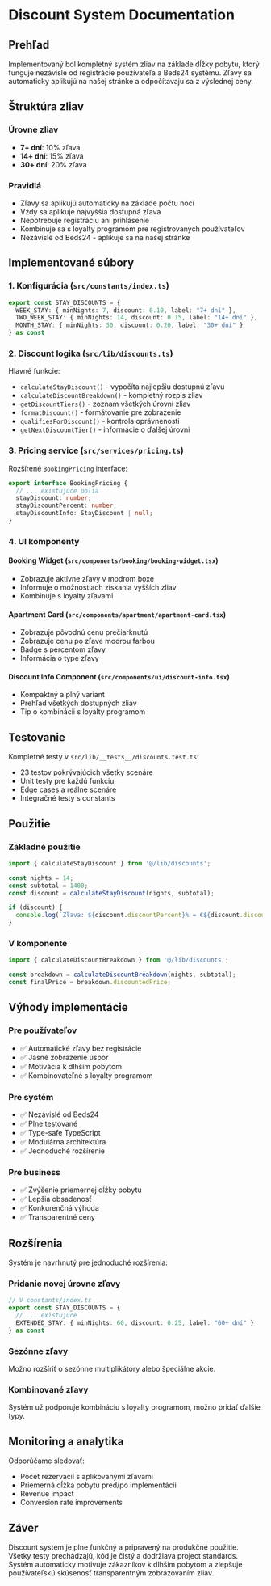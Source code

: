 # Discount System Documentation

## Prehľad

Implementovaný bol kompletný systém zliav na základe dĺžky pobytu, ktorý funguje nezávisle od registrácie používateľa a Beds24 systému. Zľavy sa automaticky aplikujú na našej stránke a odpočítavaju sa z výslednej ceny.

## Štruktúra zliav

### Úrovne zliav
- **7+ dní**: 10% zľava
- **14+ dní**: 15% zľava  
- **30+ dní**: 20% zľava

### Pravidlá
- Zľavy sa aplikujú automaticky na základe počtu nocí
- Vždy sa aplikuje najvyššia dostupná zľava
- Nepotrebuje registráciu ani prihlásenie
- Kombinuje sa s loyalty programom pre registrovaných používateľov
- Nezávislé od Beds24 - aplikuje sa na našej stránke

## Implementované súbory

### 1. Konfigurácia (`src/constants/index.ts`)
```typescript
export const STAY_DISCOUNTS = {
  WEEK_STAY: { minNights: 7, discount: 0.10, label: "7+ dní" },
  TWO_WEEK_STAY: { minNights: 14, discount: 0.15, label: "14+ dní" }, 
  MONTH_STAY: { minNights: 30, discount: 0.20, label: "30+ dní" }
} as const
```

### 2. Discount logika (`src/lib/discounts.ts`)
Hlavné funkcie:
- `calculateStayDiscount()` - vypočíta najlepšiu dostupnú zľavu
- `calculateDiscountBreakdown()` - kompletný rozpis zliav
- `getDiscountTiers()` - zoznam všetkých úrovní zliav
- `formatDiscount()` - formátovanie pre zobrazenie
- `qualifiesForDiscount()` - kontrola oprávnenosti
- `getNextDiscountTier()` - informácie o ďalšej úrovni

### 3. Pricing service (`src/services/pricing.ts`)
Rozšírené `BookingPricing` interface:
```typescript
export interface BookingPricing {
  // ... existujúce polia
  stayDiscount: number;
  stayDiscountPercent: number;
  stayDiscountInfo: StayDiscount | null;
}
```

### 4. UI komponenty

#### Booking Widget (`src/components/booking/booking-widget.tsx`)
- Zobrazuje aktívne zľavy v modrom boxe
- Informuje o možnostiach získania vyšších zliav
- Kombinuje s loyalty zľavami

#### Apartment Card (`src/components/apartment/apartment-card.tsx`)
- Zobrazuje pôvodnú cenu prečiarknutú
- Zobrazuje cenu po zľave modrou farbou
- Badge s percentom zľavy
- Informácia o type zľavy

#### Discount Info Component (`src/components/ui/discount-info.tsx`)
- Kompaktný a plný variant
- Prehľad všetkých dostupných zliav
- Tip o kombinácii s loyalty programom

## Testovanie

Kompletné testy v `src/lib/__tests__/discounts.test.ts`:
- 23 testov pokrývajúcich všetky scenáre
- Unit testy pre každú funkciu
- Edge cases a reálne scenáre
- Integračné testy s constants

## Použitie

### Základné použitie
```typescript
import { calculateStayDiscount } from '@/lib/discounts';

const nights = 14;
const subtotal = 1400;
const discount = calculateStayDiscount(nights, subtotal);

if (discount) {
  console.log(`Zľava: ${discount.discountPercent}% = €${discount.discountAmount}`);
}
```

### V komponente
```typescript
import { calculateDiscountBreakdown } from '@/lib/discounts';

const breakdown = calculateDiscountBreakdown(nights, subtotal);
const finalPrice = breakdown.discountedPrice;
```

## Výhody implementácie

### Pre používateľov
- ✅ Automatické zľavy bez registrácie
- ✅ Jasné zobrazenie úspor
- ✅ Motivácia k dlhším pobytom
- ✅ Kombinovateľné s loyalty programom

### Pre systém
- ✅ Nezávislé od Beds24
- ✅ Plne testované
- ✅ Type-safe TypeScript
- ✅ Modulárna architektúra
- ✅ Jednoduché rozšírenie

### Pre business
- ✅ Zvýšenie priemernej dĺžky pobytu
- ✅ Lepšia obsadenosť
- ✅ Konkurenčná výhoda
- ✅ Transparentné ceny

## Rozšírenia

Systém je navrhnutý pre jednoduché rozšírenia:

### Pridanie novej úrovne zľavy
```typescript
// V constants/index.ts
export const STAY_DISCOUNTS = {
  // ... existujúce
  EXTENDED_STAY: { minNights: 60, discount: 0.25, label: "60+ dní" }
} as const
```

### Sezónne zľavy
Možno rozšíriť o sezónne multiplikátory alebo špeciálne akcie.

### Kombinované zľavy
Systém už podporuje kombináciu s loyalty programom, možno pridať ďalšie typy.

## Monitoring a analytika

Odporúčame sledovať:
- Počet rezervácií s aplikovanými zľavami
- Priemerná dĺžka pobytu pred/po implementácii
- Revenue impact
- Conversion rate improvements

## Záver

Discount systém je plne funkčný a pripravený na produkčné použitie. Všetky testy prechádzajú, kód je čistý a dodržiava project standards. Systém automaticky motivuje zákazníkov k dlhším pobytom a zlepšuje používateľskú skúsenosť transparentným zobrazovaním zliav.

